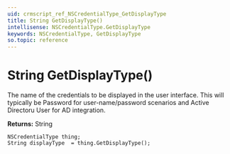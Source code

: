 ```yaml
---
uid: crmscript_ref_NSCredentialType_GetDisplayType
title: String GetDisplayType()
intellisense: NSCredentialType.GetDisplayType
keywords: NSCredentialType, GetDisplayType
so.topic: reference
---
```


# String GetDisplayType()

The name of the credentials to be displayed in the user interface.  This will typically be Password for user-name/password scenarios and Active Directoru User for AD integration.

**Returns:** String

```crmscript
NSCredentialType thing;
String displayType  = thing.GetDisplayType();
```

